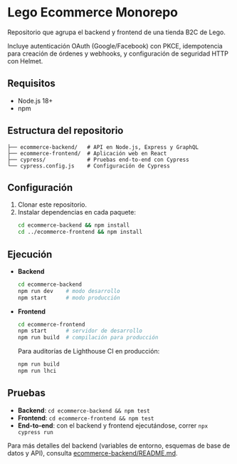 # Lego Ecommerce Monorepo

Repositorio que agrupa el backend y frontend de una tienda B2C de Lego.

Incluye autenticación OAuth (Google/Facebook) con PKCE, idempotencia para creación de
órdenes y webhooks, y configuración de seguridad HTTP con Helmet.

## Requisitos

- Node.js 18+
- npm

## Estructura del repositorio

```
├── ecommerce-backend/   # API en Node.js, Express y GraphQL
├── ecommerce-frontend/  # Aplicación web en React
├── cypress/             # Pruebas end-to-end con Cypress
└── cypress.config.js    # Configuración de Cypress
```

## Configuración

1. Clonar este repositorio.
2. Instalar dependencias en cada paquete:
   ```bash
   cd ecommerce-backend && npm install
   cd ../ecommerce-frontend && npm install
   ```

## Ejecución

- **Backend**
  ```bash
  cd ecommerce-backend
  npm run dev    # modo desarrollo
  npm start      # modo producción
  ```
- **Frontend**
  ```bash
  cd ecommerce-frontend
  npm start      # servidor de desarrollo
  npm run build  # compilación para producción
  ```
  Para auditorías de Lighthouse CI en producción:
  ```bash
  npm run build
  npm run lhci
  ```

## Pruebas

- **Backend**: `cd ecommerce-backend && npm test`
- **Frontend**: `cd ecommerce-frontend && npm test`
- **End-to-end**: con el backend y frontend ejecutándose, correr `npx cypress run`

Para más detalles del backend (variables de entorno, esquemas de base de datos y API), consulta [ecommerce-backend/README.md](ecommerce-backend/README.md).
